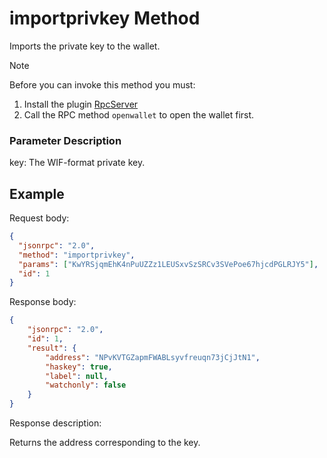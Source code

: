 ﻿# importprivkey Method

Imports the private key to the wallet.

> [!Note]
>
> Before you can invoke this method you must:
>
> 1. Install the plugin [RpcServer](https://github.com/neo-project/neo-plugins/releases) 
> 2. Call the RPC method `openwallet` to open the wallet first.

### Parameter Description

key: The WIF-format private key.

## Example

Request body:

```json
{
  "jsonrpc": "2.0",
  "method": "importprivkey",
  "params": ["KwYRSjqmEhK4nPuUZZz1LEUSxvSzSRCv3SVePoe67hjcdPGLRJY5"],
  "id": 1
}
```

Response body:

```json
{
    "jsonrpc": "2.0",
    "id": 1,
    "result": {
        "address": "NPvKVTGZapmFWABLsyvfreuqn73jCjJtN1",
        "haskey": true,
        "label": null,
        "watchonly": false
    }
}
```

Response description:

Returns the address corresponding to the key.